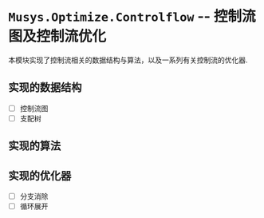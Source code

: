 # `Musys.Optimize.Controlflow` -- 控制流图及控制流优化

本模块实现了控制流相关的数据结构与算法，以及一系列有关控制流的优化器.

## 实现的数据结构

- [ ] 控制流图
- [ ] 支配树

## 实现的算法

## 实现的优化器

- [ ] 分支消除
- [ ] 循环展开